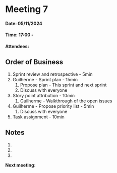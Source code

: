 # Meeting 7

#### Date: 05/11/2024

#### Time: 17:00 -

#### Attendees:

## Order of Business

1. Sprint review and retrospective - 5min
2. Guilherme - Sprint plan - 15min
   1. Propose plan - This sprint and next sprint
   2. Discuss with everyone
3. Story point attribution - 10min
   1. Guilherme - Walkthrough of the open issues
4. Guilherme - Propose priority list - 5min
   1. Discuss with everyone
5. Task assignment - 10min

## Notes

1.
2.
3.

**Next meeting:**
